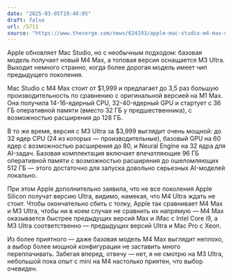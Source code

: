 ```yaml
---
date: "2025-03-05T19:40:05"
draft: false
url: /5711
source: "https://www.theverge.com/news/624193/apple-mac-studio-m4-max-m3-ultra-launch-price-specs-availability"
---
```


Apple обновляет Mac Studio, но с необычным подходом: базовая модель получает новый M4 Max, а топовая версия оснащается M3 Ultra. Выходит немного странно, когда более дорогая модель имеет чип предыдущего поколения.

Mac Studio с M4 Max стоит от $1,999 и предлагает до 3,5 раз большую производительность по сравнению с оригинальной версией на M1 Max. Она получила 14-16-ядерный CPU, 32-40-ядерный GPU и стартует с 36 ГБ оперативной памяти (вместо 32 ГБ у предшественника), с возможностью расширения до 128 ГБ.

В то же время, версия с M3 Ultra за $3,999 выглядит очень мощной: до 32 ядер CPU (24 из которых — производительные), базовый GPU на 60 ядер с возможностью расширения до 80, и Neural Engine на 32 ядра для AI-задач. Базовая комплектация включает впечатляющие 96 ГБ оперативной памяти с возможностью расширения до ошеломляющих 512 ГБ — этого достаточно для запуска довольно серьезных AI-моделей локально.

При этом Apple дополнительно заявила, что не все поколения Apple Silicon получат версию Ultra, видимо, намекая, что M4 Ultra ждать не стоит. Чтобы окончательно сбить с толку, Apple так сравнивает M4 Max и M3 Ultra, чтобы ни в коем случае не сравнить их напрямую — M4 Max оказывается быстрее предыдущих версий Max и iMac c Intel Core i9, а M3 Ultra соответственно — предыдущих версий Ultra и Mac Pro с Xeon. 

Из более приятного — даже базовая модель M4 Max выглядит неплохо, а выбор более мощной конфигурации не заставить много переплачивать. Забегая вперед, отвечу — нет, я не смотрю на M3 Ultra, небольшой пока опыт с mini на M4 настолько приятен, что выбор очевиден.